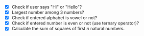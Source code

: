 - [x] Check if user says "Hi" or "Hello"?
- [x] Largest number among 3 numbers?
- [x] Check if entered alphabet is vowel or not?
- [x] Check if entered number is even or not (use ternary operator)?
- [x] Calculate the sum of squares of first *n* natural numbers.
